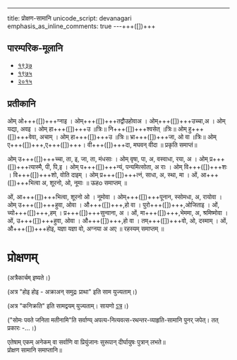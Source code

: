 ---
title: प्रोक्षण-सामानि 
unicode_script: devanagari  
emphasis_as_inline_comments: true
---+++([])+++

## पारम्परिक-मूलानि
- [१९३७](https://archive.org/stream/sAmaveda-jaiminIya-paravastu-paramparA-docs/sAmaveda-paravastu-1937#page/n48/mode/1up)
- [१९७५](https://archive.org/stream/sAmaveda-jaiminIya-paravastu-paramparA-docs/sAmaveda-paravastu-1975#page/n43/mode/2up)
- [२०१५](https://archive.org/stream/sAmaveda-jaiminIya-paravastu-paramparA-docs/proxaNa-sAmAni#page/n1/mode/2up)

## प्रतीकानि

ओम् ओ+++([])+++ग्नाइ ।  ओम्+++([])+++तद्वौउहोवाअ । ओम्+++([])+++उच्चा,अ । ओम् यद्या, अवइ । ओम् हा+++([])+++उ ॥त्रिः॥ नि+++([])+++श्वसेत् ॥त्रिः॥ ओम् हु+++([])+++वेवा, अचाम् । ओम् हा+++([])+++उ  ॥त्रिः॥ भ्रा+++([])+++जा, ओ वा ॥त्रिः॥ ओम् ए+++([])+++,ए+++([])+++। वी+++([])+++दा, मघवन् वीदा ॥ प्रकृति समाप्तं॥


ओम् उ+++([])+++च्चा, ता, इ, जा, ता, मंधसाः । ओम्  वृषा,  पा,  अ, वस्वाधा, रया, अ । ओम्  प्र+++([])+++त्यास्मै, पी, पि,इ । ओम् प+++([])+++न्यं, पन्यमित्सोता, अ राः । ओम् वि+++([])+++शः । वि+++([])+++शो,  वोति दाइम् । ओम् प्र+++([])+++त्नं, साधा, अ, स्था, मा । ओं,  आ+++([])+++भित्वा अ, शूरनो, ओ, नूमाः ॥ ऊहo समाप्तम् ॥ 


ओं, आ+++([])+++भित्वा, शूरनो ओ । नूमोवा । ओम्+++([])+++पूनान, स्सोमधा, अ, रायोवा । ओम् उ+++([])+++हुवा, ओवा । 
औ+++([])+++,हो वा । पुरो+++([])+++,ओजिताइ । ओं,  च्यो+++([])+++,हम् । प्र+++([])+++सुन्वाना,  अ । ओं, मा+++([])+++,भेममा, अ, श्रमिष्मोवा । ओं, उ+++([])+++हुवा, ओवा । औ+++([])+++,हो वा । तम्+++([])+++वो,  ओ,  दस्माम् । ओं,  औ+++([])+++होइ, यज्ञा 
यज्ञा वो, अग्नया अ अए ॥ रहस्यम् समाप्तम् ॥

# प्रोक्षणम्

<div class="js_include" url="../../agni/paravastu-saama/agniM-hotAram.md"  newLevelForH1="2" includeTitle="true"> </div>

<div class="js_include" url="../../soma/paravastu-saama/tarat-sa-mandI.md"  newLevelForH1="2" includeTitle="true"> </div> 

<div class="js_include" url="../../indra/paravastu-saama/eto-nvindram.md"  newLevelForH1="2" includeTitle="true"> </div> 

<div class="js_include" url="../../misc-devas/paravastu-saama/somaM-rAjAnam.md"  newLevelForH1="2" includeTitle="true"> </div> 

<div class="js_include" url="../../indra/paravastu-saama/yata-indra.md"  newLevelForH1="2" includeTitle="true"> </div> 

<div class="js_include" url="../../worlds/paravastu-saama/brahma-jajJNAnam.md"  newLevelForH1="2" includeTitle="true"> </div> 

<div class="js_include" url="../../worlds/paravastu-saama/pavitran-te.md"  newLevelForH1="2" includeTitle="true"> </div> 

<div class="js_include" url="../../indra/paravastu-saama/vAmadevyam-panchanidhanam.md"  newLevelForH1="2" includeTitle="true"> </div> 

<div class="js_include" url="../../indra/paravastu-saama/yad-dyAva-vairUpam.md"  newLevelForH1="2" includeTitle="true"> </div> 

<div class="js_include" url="../../misc-devas/paravastu-saama/vAchovratam-vAk-shruNotu.md"  newLevelForH1="2" includeTitle="true"> </div> 

<div class="js_include" url="../../indra/paravastu-saama/imA-nu-kam.md"  newLevelForH1="2" includeTitle="true"> </div> 

<div class="js_include" url="../../indra/paravastu-saama/tvAm-iddhi.md"  newLevelForH1="2" includeTitle="true"> </div> 

<div class="js_include" url="../../indra/paravastu-saama/Akrandaya.md"  newLevelForH1="2" includeTitle="true"> </div> 

<div class="js_include" url="../../indra/paravastu-saama/vAmadevyam-kalmASha.md"  newLevelForH1="2" includeTitle="true"> </div> 

<div class="js_include" url="../../Aditya/paravastu-saama/varuNa-pAsham.md"  newLevelForH1="2" includeTitle="true"> </div> 

<div class="js_include" url="../../agni/paravastu-saama/agna-AyUMShi.md"  newLevelForH1="2" includeTitle="true"> </div> 

<div class="js_include" url="../../agni/paravastu-saama/agnir-mUrdhA-AbhrAjaH.md"  newLevelForH1="2" includeTitle="true"> </div> 

<div class="js_include" url="../../rudra/paravastu-saama/niyutvAn-vAyo.md"  newLevelForH1="2" includeTitle="true"> </div>

<div class="js_include" url="../../worlds/paravastu-saama/atrAha-goH.md"  newLevelForH1="2" includeTitle="true"> </div>

<div class="js_include" url="../../indra/paravastu-saama/indran-naro-rAjanam.md"  newLevelForH1="2" includeTitle="true"> </div> 

<div class="js_include" url="../../indra/paravastu-saama/indran-naro-rauhiNikam.md"  newLevelForH1="2" includeTitle="true"> </div> 

<div class="js_include" url="../../indra/paravastu-saama/brahmANa-indram.md"  newLevelForH1="2" includeTitle="true"> </div> 

<div class="js_include" url="../../indra/paravastu-saama/sham-padam.md"  newLevelForH1="2" includeTitle="true"> </div> 

<div class="js_include" url="../../misc-devas/paravastu-saama/setUMs-tara.md"  newLevelForH1="2" includeTitle="true"> </div> 

<div class="js_include" url="../../soma/paravastu-saama/pragAyatAbhyarchAma.md"  newLevelForH1="2" includeTitle="true"> </div> 

<div class="js_include" url="../../soma/paravastu-saama/pavamAna.md"  newLevelForH1="2" includeTitle="true"> </div> 

<div class="js_include" url="../../soma/paravastu-saama/pra-kAvyam.md"  newLevelForH1="2" includeTitle="true"> </div> 

<div class="js_include" url="../../viShNu/paravastu-saama/sahasra-shIrShA.md"  newLevelForH1="2" includeTitle="true"> </div>

<div class="js_include" url="../../indra/paravastu-saama/vAmadevyam-asmin.md"  newLevelForH1="2" includeTitle="true"> </div> 

<div class="js_include" url="../../worlds/paravastu-saama/manye-vAm-dyAvApRthivI.md"  newLevelForH1="2" includeTitle="true"> </div> 

<div class="js_include" url="../../indra/paravastu-saama/vAmadevyam-vAk.md"  newLevelForH1="2" includeTitle="true"> </div> 

<div class="js_include" url="../../worlds/paravastu-saama/manye-vAm-dyAvApRthivI-pratiShThasi.md"  newLevelForH1="2" includeTitle="true"> </div> 

<div class="js_include" url="../../indra/paravastu-saama/harI-ta-indra.md"  newLevelForH1="2" includeTitle="true"> </div> 

<div class="js_include" url="../../soma/paravastu-saama/uchchA-te-apatyam.md"  newLevelForH1="2" includeTitle="true"> </div> 

<div class="js_include" url="../../soma/paravastu-saama/sa-na-indrAya.md"  newLevelForH1="2" includeTitle="true"> </div> 

<div class="js_include" url="../../soma/paravastu-saama/ayA-ruchA.md"  newLevelForH1="2" includeTitle="true"> </div> 

(अत्रैकार्चम् इष्यते।)  
<div class="js_include" url="../../indra/paravastu-saama/rathantaram.md"  newLevelForH1="2" includeTitle="true"> </div>  

<div class="js_include" url="../../soma/paravastu-saama/somaH-pavate.md"  newLevelForH1="2" includeTitle="true"> </div> 

<div class="js_include" url="../../soma/paravastu-saama/sampA.md"  newLevelForH1="2" includeTitle="true"> </div> 

(अत्र "होइ होइ - अक्राअन् समुद्रः प्राथा" इति साम युज्यताम्।)  

(अत्र "कनिक्रति" इति सामद्वयम् युज्यताम्। सायणो [ऽत्र](http://192.155.224.66/stage/rigveda-samhita/describe/rikMandala/009.095.001)।)  

<div class="js_include" url="../../soma/paravastu-saama/pavasva-soma-madhumAn.md"  newLevelForH1="2" includeTitle="true"> </div> 

<div class="js_include" url="../../agni/paravastu-saama/ni-tvAm-agne.md"  newLevelForH1="2" includeTitle="true"> </div> 

<div class="js_include" url="../../agni/paravastu-saama/pra-yo-rAye.md"  newLevelForH1="2" includeTitle="true"> </div> 

<div class="js_include" url="../../agni/paravastu-saama/ayam-agniH.md"  newLevelForH1="2" includeTitle="true"> </div> 

<div class="js_include" url="../../agni/paravastu-saama/jAtaH-pareNa.md"  newLevelForH1="2" includeTitle="true"> </div> 

("सोमः पवते जनिता मतीनामि"ति सर्वाण्य् अपत्य-नित्यवत्स-रथन्तर-व्याहृति-सामानि पुनर् जपेत्। तत् प्रकारः -…।)

<div class="js_include" url="../../rudra/paravastu-saama/arUruchad-uShasaH.md"  newLevelForH1="2" includeTitle="true"> </div> 

एतेषाम् एकम् अनेकम् वा सर्वाणि वा प्रियुंजानः सुरूपान् दीर्घायुषः पुत्रान् लभते॥  
प्रोक्षण सामानि समाप्तानि॥
